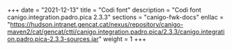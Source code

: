 +++
date        = "2021-12-13"
title       = "Codi font"
description = "Codi font canigo.integration.padro.pica 2.3.3"
sections    = "canigo-fwk-docs"
enllac		= "https://hudson.intranet.gencat.cat/nexus/repository/canigo-maven2/cat/gencat/ctti/canigo.integration.padro.pica/2.3.3/canigo.integration.padro.pica-2.3.3-sources.jar"
weight		= 1
+++

